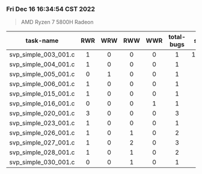 ### Fri Dec 16 16:34:54 CST 2022
> AMD   Ryzen   7   5800H Radeon

| task-name | RWR | WRW | RWW | WWR | total-bugs| state | total time(ms) |
| :---: | :---: | :---: | :---: | :---: | :---: | :---: | :---: | 
| svp_simple_003_001.c | 1 | 0 | 0 | 0 | 1 | 16460 | 5559 |
| svp_simple_004_001.c | 1 | 0 | 0 | 0 | 1 | 309 | 149 |
| svp_simple_005_001.c | 0 | 1 | 0 | 0 | 1 | 637 | 372 |
| svp_simple_006_001.c | 1 | 0 | 0 | 0 | 1 | 818 | 557 |
| svp_simple_015_001.c | 1 | 0 | 0 | 0 | 1 | 78 | 93 |
| svp_simple_016_001.c | 0 | 0 | 0 | 1 | 1 | 24 | 48 |
| svp_simple_020_001.c | 3 | 0 | 0 | 0 | 3 | 227 | 331 |
| svp_simple_023_001.c | 1 | 0 | 0 | 0 | 1 | 55 | 64 |
| svp_simple_026_001.c | 1 | 0 | 1 | 0 | 2 | 267 | 219 |
| svp_simple_027_001.c | 1 | 0 | 2 | 0 | 3 | 193 | 151 |
| svp_simple_028_001.c | 1 | 0 | 1 | 0 | 2 | 514 | 264 |
| svp_simple_030_001.c | 0 | 0 | 1 | 0 | 1 | 391 | 240 |
